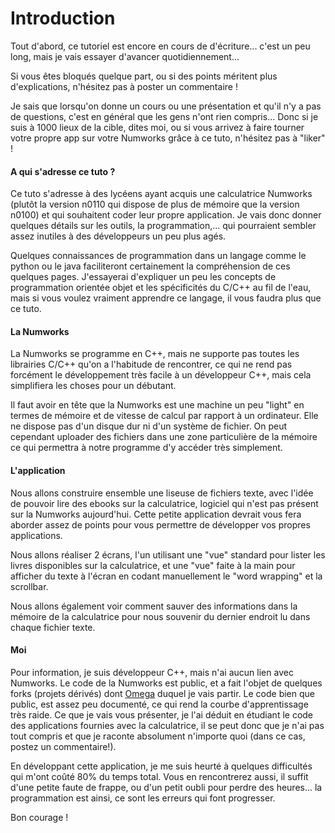 # Introduction

Tout d'abord, ce tutoriel est encore en cours de d'écriture... c'est un peu long, mais je vais essayer d'avancer quotidiennement... 

Si vous êtes bloqués quelque part, ou si des points méritent plus d'explications, n'hésitez pas à poster un commentaire !

Je sais que lorsqu'on donne un cours ou une présentation et qu'il n'y a pas de questions, c'est en général que les gens n'ont rien compris... Donc si je suis à 1000 lieux de la cible, dites moi, ou si vous arrivez à faire tourner votre propre app sur votre Numworks grâce à ce tuto, n'hésitez pas à "liker" !

#### A qui s'adresse ce tuto ?

Ce tuto s'adresse à des lycéens ayant acquis une calculatrice Numworks (plutôt la version n0110 qui dispose de plus de mémoire que la version n0100) et qui souhaitent coder leur propre application. Je vais donc donner quelques détails sur les outils, la programmation,... qui pourraient sembler assez inutiles à des développeurs un peu plus agés.

Quelques connaissances de programmation dans un langage comme le python ou le java faciliteront certainement la compréhension de ces quelques pages. J'essayerai d'expliquer un peu les concepts de programmation orientée objet et les spécificités du C/C++ au fil de l'eau, mais si vous voulez vraiment apprendre ce langage, il vous faudra plus que ce tuto.

#### La Numworks

La Numworks se programme en C++, mais ne supporte pas toutes les librairies C/C++ qu'on a l'habitude de rencontrer, ce qui ne rend pas forcément le développement très facile à un développeur C++, mais cela simplifiera les choses pour un débutant.

Il faut avoir en tête que la Numworks est une machine un peu "light" en termes de mémoire et de vitesse de calcul par rapport à un ordinateur. Elle ne dispose pas d'un disque dur ni d'un système de fichier. On peut cependant uploader des fichiers dans une zone particulière de la mémoire ce qui permettra à notre programme d'y accéder très simplement.

#### L'application

Nous allons construire ensemble une liseuse de fichiers texte, avec l'idée de pouvoir lire des ebooks sur la calculatrice, logiciel qui n'est pas présent sur la Numworks aujourd'hui. Cette petite application devrait vous fera aborder assez de points pour vous permettre de développer vos propres applications. 

Nous allons réaliser 2 écrans, l'un utilisant une "vue" standard pour lister les livres disponibles sur la calculatrice, et une "vue" faite à la main pour afficher du texte à l'écran en codant manuellement le "word wrapping" et la scrollbar.

Nous allons également voir comment sauver des informations dans la mémoire de la calculatrice pour nous souvenir du dernier endroit lu dans chaque fichier texte.

#### Moi

Pour information, je suis développeur C++, mais n'ai aucun lien avec Numworks. Le code de la Numworks est public, et a fait l'objet de quelques forks (projets dérivés) dont [Omega](https://github.com/Omega-Numworks/Omega) duquel je vais partir. Le code bien que public, est assez peu documenté, ce qui rend la courbe d'apprentissage très raide. Ce que je vais vous présenter, je l'ai déduit en étudiant le code des applications fournies avec la calculatrice, il se peut donc que je n'ai pas tout compris et que je raconte absolument n'importe quoi (dans ce cas, postez un commentaire!).

En développant cette application, je me suis heurté à quelques difficultés qui m'ont coûté 80% du temps total. Vous en rencontrerez aussi, il suffit d'une petite faute de frappe, ou d'un petit oubli pour perdre des heures... la programmation est ainsi, ce sont les erreurs qui font progresser.

Bon courage !

